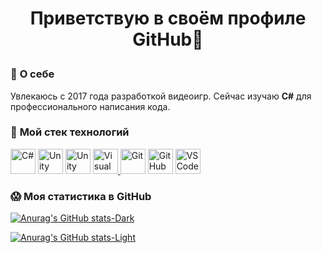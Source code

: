# **<p align="center">Приветствую в своём профиле GitHub🤙</p>**

### 🤡 **О себе**
Увлекаюсь с 2017 года разработкой видеоигр. Сейчас изучаю **C#** для профессионального написания
кода. 

### 🚀 **Мой стек технологий**
<p align="left">
<a href="https://docs.microsoft.com/en-us/dotnet/csharp/" target="_blank" rel="noreferrer">
<img src="https://cdn.jsdelivr.net/gh/devicons/devicon@latest/icons/csharp/csharp-original.svg" width="40" height="40" alt="C#"/></a>
<a href="https://unity.com/" target="_blank" rel="noreferrer">
<img src="https://cdn.jsdelivr.net/gh/devicons/devicon@latest/icons/unity/unity-original.svg" width="40" height="40" alt="Unity"/></a>
<a href="https://www.blender.org/" target="_blank" rel="noreferrer">
<img src="https://cdn.jsdelivr.net/gh/devicons/devicon@latest/icons/blender/blender-original.svg" width="40" height="40" alt="Unity"/></a>
<a href="https://visualstudio.microsoft.com/" target="_blank" rel="noreferrer">
<img src="https://cdn.jsdelivr.net/gh/devicons/devicon@latest/icons/visualstudio/visualstudio-original.svg" width="40" height="40" alt="Visual Studio"/>
<a href="https://git-scm.com/" target="_blank" rel="noreferrer">
<img src="https://cdn.jsdelivr.net/gh/devicons/devicon@latest/icons/git/git-original.svg" width="40" height="40" alt="Git"/></a>
<a href="https://github.com/" target="_blank" rel="noreferrer">
<img src="https://cdn.jsdelivr.net/gh/devicons/devicon@latest/icons/github/github-original.svg" width="40" height="40" alt="GitHub"/></a>
<a href="https://code.visualstudio.com/" target="_blank" rel="noreferrer">
<img src="https://cdn.jsdelivr.net/gh/devicons/devicon@latest/icons/vscode/vscode-original.svg" width="40" height="40" alt="VS Code"/></a>
</p>


### 😱 **Моя статистика в GitHub**
[![Anurag's GitHub stats-Dark](https://github-readme-stats.vercel.app/api?username=KislotaRU&show_icons=true&theme=dark#gh-dark-mode-only)](https://github.com/KislotaRU/github-readme-stats#gh-dark-mode-only)

[![Anurag's GitHub stats-Light](https://github-readme-stats.vercel.app/api?username=KislotaRU&show_icons=true&theme=default#gh-light-mode-only)](https://github.com/KislotaRU/github-readme-stats#gh-light-mode-only)
